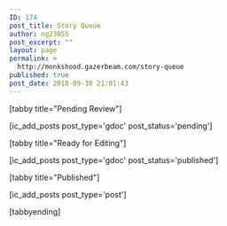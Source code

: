 ```yaml
---
ID: 174
post_title: Story Queue
author: ng23055
post_excerpt: ""
layout: page
permalink: >
  http://monkshood.gazerbeam.com/story-queue
published: true
post_date: 2018-09-30 21:01:43
---
```

[tabby title="Pending Review"]

[ic_add_posts post_type='gdoc' post_status='pending']

[tabby title="Ready for Editing"]

[ic_add_posts post_type='gdoc' post_status='published']

[tabby title="Published"]

[ic_add_posts post_type='post']

[tabbyending]